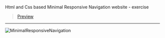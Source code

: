 Html and Css based Minimal Responsive Navigation website - exercise
> [Preview](https://r4nd3l.github.io/MinimalResponsiveNavigation/)
---

![MinimalResponsiveNavigation](https://github.com/r4nd3l/MinimalResponsiveNavigation/blob/master/img/sample.gif)
